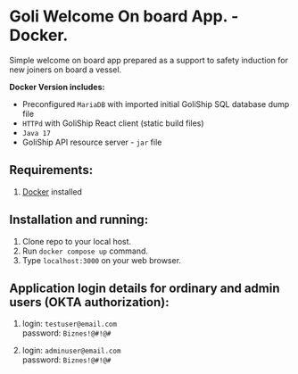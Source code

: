 # Goli Welcome On board App. - Docker.

Simple welcome on board app prepared as a support to safety induction for new joiners on board a vessel. 

**Docker Version includes:**
- Preconfigured `MariaDB` with imported initial GoliShip SQL database dump file
- `HTTPd` with GoliShip React client (static build files)
- `Java 17`
- GoliShip API resource server - `jar` file

**Requirements:**
---

1. [Docker](https://docs.docker.com/get-docker/) installed
   
**Installation and running:**
---

1. Clone repo to your local host.
2. Run `docker compose up` command.
3. Type `localhost:3000` on your web browser.

**Application login details for ordinary and admin users (OKTA authorization):**
---

1. login: `testuser@email.com`<br>
   password: `Biznes!@#!@#`

2. login: `adminuser@email.com`<br>
   password: `Biznes!@#!@#`
   

